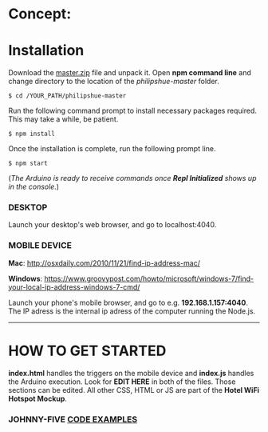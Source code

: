# Concept: 



# Installation

Download the [master.zip](https://github.com/tanerolcxy/untitled/archive/master.zip) file and unpack it. Open **npm command line** and change directory to the location of the *philipshue-master* folder. 
```
$ cd /YOUR_PATH/philipshue-master
```
Run the following command prompt to install necessary packages required. This may take a while, be patient.
```
$ npm install
```
Once the installation is complete, run the following prompt line. 
```
$ npm start
```
(*The Arduino is ready to receive commands once **Repl Initialized** shows up in the console.*)

### DESKTOP
Launch your desktop's web browser, and go to localhost:4040.

### MOBILE DEVICE
**Mac**: http://osxdaily.com/2010/11/21/find-ip-address-mac/

**Windows**: https://www.groovypost.com/howto/microsoft/windows-7/find-your-local-ip-address-windows-7-cmd/

Launch your phone's mobile browser, and go to e.g. **192.168.1.157:4040**. The IP adress is the internal ip adress of the computer running the Node.js.

---

# HOW TO GET STARTED 

**index.html** handles the triggers on the mobile device and **index.js** handles the Arduino execution. Look for **EDIT HERE** in both of the files. Those sections can be edited. All other CSS, HTML or JS are part of the **Hotel WiFi Hotspot Mockup**.

### JOHNNY-FIVE [CODE EXAMPLES](http://johnny-five.io/examples/)
